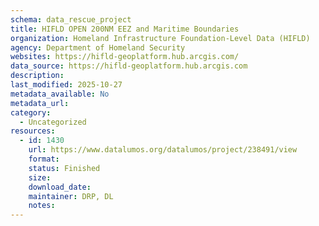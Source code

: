 ```yaml
---
schema: data_rescue_project 
title: HIFLD OPEN 200NM EEZ and Maritime Boundaries
organization: Homeland Infrastructure Foundation-Level Data (HIFLD)
agency: Department of Homeland Security
websites: https://hifld-geoplatform.hub.arcgis.com/
data_source: https://hifld-geoplatform.hub.arcgis.com
description: 
last_modified: 2025-10-27
metadata_available: No
metadata_url: 
category:
  - Uncategorized 
resources:
  - id: 1430
    url: https://www.datalumos.org/datalumos/project/238491/view
    format: 
    status: Finished
    size: 
    download_date: 
    maintainer: DRP, DL
    notes: 
---
```


